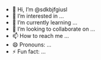 - 👋 Hi, I’m @sdkbjfgiusl
- 👀 I’m interested in ...
- 🌱 I’m currently learning ...
- 💞️ I’m looking to collaborate on ...
- 📫 How to reach me ...
- 😄 Pronouns: ...
- ⚡ Fun fact: ...

<!---
sdkbjfgiusl/sdkbjfgiusl is a ✨ special ✨ repository because its `README.md` (this file) appears on your GitHub profile.
You can click the Preview link to take a look at your changes.
--->
